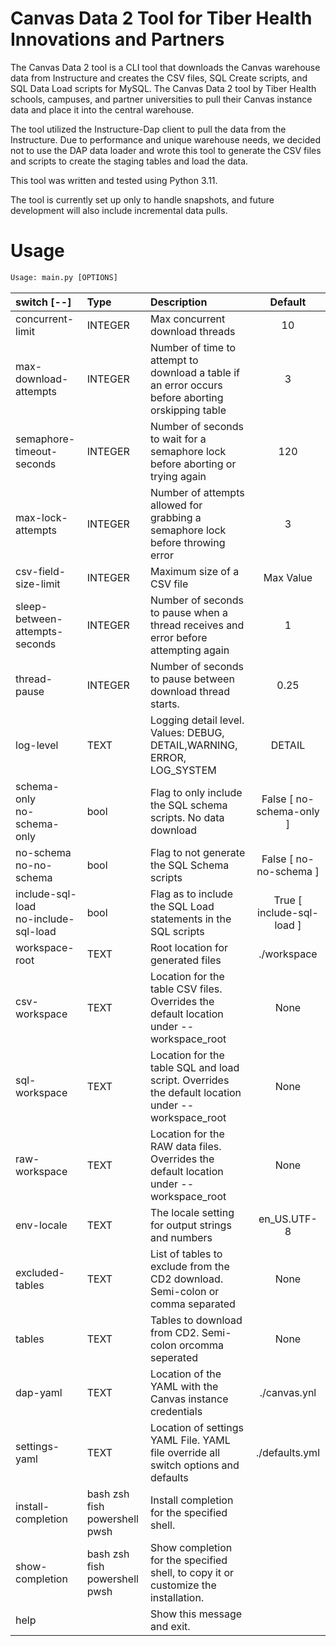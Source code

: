 # Canvas Data 2 Tool for Tiber Health Innovations and Partners
The Canvas Data 2 tool is a CLI tool that downloads the Canvas warehouse data from Instructure and creates the CSV files, SQL Create scripts, and SQL Data Load scripts for MySQL. The Canvas Data 2 tool by Tiber Health schools, campuses, and partner universities to pull their Canvas instance data and place it into the central warehouse. 

The tool utilized the Instructure-Dap client to pull the data from the Instructure. Due to performance and unique warehouse needs, we decided not to use the DAP data loader and wrote this tool to generate the CSV files and scripts to create the staging tables and load the data. 

This tool was written and tested using Python 3.11. 

The tool is currently set up only to handle snapshots, and future development will also include incremental data pulls.

# Usage
```python
Usage: main.py [OPTIONS]
```
| switch   [--]                             | Type                            | Description                                                                                       |      Default      |
|:------------------------------------------|:--------------------------------|:--------------------------------------------------------------------------------------------------|:-----------------:|
| concurrent-limit                          | INTEGER                         | Max concurrent download threads                                                                   |        10         |
| max-download-attempts                     | INTEGER                         | Number of time to attempt to download a table if an error occurs before aborting orskipping table |         3         |
| semaphore-timeout-seconds                 | INTEGER                         | Number of seconds to wait for a semaphore lock before aborting or trying again                    |        120        |
| max-lock-attempts                         | INTEGER                         | Number of attempts allowed for grabbing a semaphore lock before throwing error                    |         3         |
| csv-field-size-limit                      | INTEGER                         | Maximum size of a CSV file                                                                        |     Max Value     |
| sleep-between-attempts-seconds            | INTEGER                         | Number of seconds to pause when a thread receives and error before attempting again               |         1         |
| thread-pause                              | INTEGER                         | Number of seconds to pause between download thread starts.                                        |       0.25        |
| log-level                                 | TEXT                            | Logging detail level. Values: DEBUG, DETAIL,WARNING, ERROR, LOG_SYSTEM                            |      DETAIL       |
| schema-only<br />no-schema-only            | bool                            | Flag to only include the SQL schema scripts. No data download                                     |  False [ no-schema-only ]   |
| no-schema<br />no-no-schema                | bool                            | Flag to not generate the SQL Schema scripts                                                       |   False [ no-no-schema ]    |
| include-sql-load<br />no-include-sql-load  | bool                            | Flag as to include the SQL Load statements in the SQL scripts                                     | True [ include-sql-load ]  |
| workspace-root                            | TEXT                            | Root location for generated files                                                                 |    ./workspace    |
| csv-workspace                             | TEXT                            | Location for the table CSV files. Overrides the default location under --workspace_root           |       None        |
| sql-workspace                             | TEXT                            | Location for the table SQL and load script. Overrides the default location under --workspace_root |       None        |
| raw-workspace                             | TEXT                            | Location for the RAW data files. Overrides the default location under --workspace_root            |       None        |
| env-locale                                | TEXT                            | The locale setting for output strings and numbers                                                 |    en_US.UTF-8    |
| excluded-tables                           | TEXT                            | List of tables to exclude from the CD2 download. Semi-colon or comma separated                    |       None        |
| tables                                    | TEXT                            | Tables to download from CD2. Semi-colon orcomma seperated                                         |       None        |
| dap-yaml                                  | TEXT                            | Location of the YAML with the Canvas instance credentials                                         |   ./canvas.ynl    |
| settings-yaml                             | TEXT                            | Location of settings YAML File. YAML file override all switch options and defaults                |  ./defaults.yml   |
| install-completion                        | bash zsh fish powershell pwsh   | Install completion for the specified shell.                                                       |                   |
| show-completion                           | bash zsh fish powershell  pwsh  | Show completion for the specified shell, to copy it or customize the installation.                |                   |
| help                                      |                                 | Show this message and exit.                                                                       |                   | |

